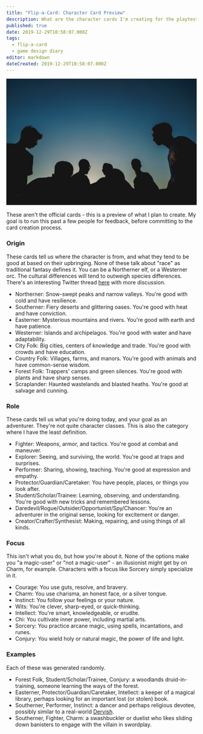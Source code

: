 ```yaml
---
title: "Flip-a-Card: Character Card Preview"
description: What are the character cards I'm creating for the playtest deck?
published: true
date: 2019-12-29T10:58:07.000Z
tags:
  - flip-a-card
  - game design diary
editor: markdown
dateCreated: 2019-12-29T10:58:07.000Z
---
```


![Featured Image](flip-a-card-character-card-preview.jpg)

These aren't the official cards - this is a preview of what I plan to create. My goal is to run this past a few people for feedback, before committing to the card creation process.

### Origin

These cards tell us where the character is from, and what they tend to be good at based on their upbringing. None of these talk about "race" as traditional fantasy defines it. You can be a Northerner elf, or a Westerner orc. The cultural differences will tend to outweigh species differences. There's an interesting Twitter thread [here](https://twitter.com/caudelac/status/1198687767234056194) with more discussion.

* Northerner: Snow-swept peaks and narrow valleys. You're good with cold and have resilience.
* Southerner: Fiery deserts and glittering oases. You're good with heat and have conviction.
* Easterner: Mysterious mountains and rivers. You're good with earth and have patience.
* Westerner: Islands and archipelagos. You're good with water and have adaptability.
* City Folk: Big cities, centers of knowledge and trade. You're good with crowds and have education.
* Country Folk: Villages, farms, and manors. You're good with animals and have common-sense wisdom.
* Forest Folk: Trappers' camps and green silences. You're good with plants and have sharp senses.
* Scraplander: Haunted wastelands and blasted heaths. You're good at salvage and cunning.

### Role

These cards tell us what you're doing today, and your goal as an adventurer. They're not quite character classes. This is also the category where I have the least definition.

* Fighter: Weapons, armor, and tactics. You're good at combat and maneuver.
* Explorer: Seeing, and surviving, the world. You're good at traps and surprises.
* Performer: Sharing, showing, teaching. You're good at expression and empathy.
* Protector/Guardian/Caretaker: You have people, places, or things you look after.
* Student/Scholar/Trainee: Learning, observing, and understanding. You're good with new tricks and remembered lessons.
* Daredevil/Rogue/Outsider/Opportunist/Spy/Chancer: You're an adventurer in the original sense, looking for excitement or danger.
* Creator/Crafter/Synthesist: Making, repairing, and using things of all kinds.

### Focus

This isn't what you do, but how you're about it. None of the options make you "a magic-user" or "not a magic-user" - an illusionist might get by on Charm, for example. Characters with a focus like Sorcery simply specialize in it.

* Courage: You use guts, resolve, and bravery.
* Charm: You use charisma, an honest face, or a silver tongue.
* Instinct: You follow your feelings or your nature.
* Wits: You're clever, sharp-eyed, or quick-thinking.
* Intellect: You're smart, knowledgeable, or erudite.
* Chi: You cultivate inner power, including martial arts.
* Sorcery: You practice arcane magic, using spells, incantations, and runes.
* Conjury: You wield holy or natural magic, the power of life and light.

### Examples

Each of these was generated randomly.

* Forest Folk, Student/Scholar/Trainee, Conjury: a woodlands druid-in-training, someone learning the ways of the forest.
* Easterner, Protector/Guardian/Caretaker, Intellect: a keeper of a magical library, perhaps looking for an important lost (or stolen) book.
* Southerner, Performer, Instinct: a dancer and perhaps religious devotee, possibly similar to a real-world [Dervish](https://en.wikipedia.org/wiki/Dervish).
* Southerner, Fighter, Charm: a swashbuckler or duelist who likes sliding down banisters to engage with the villain in swordplay.


    